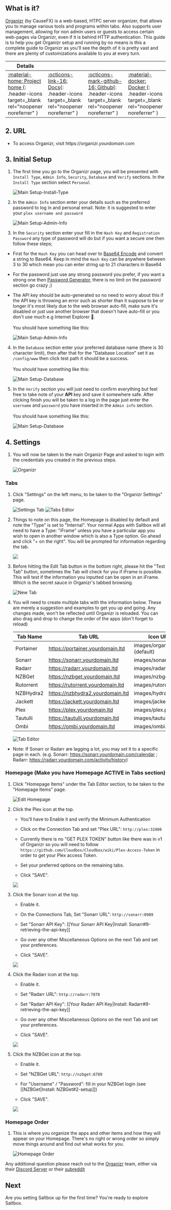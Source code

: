 ## What is it?

[Organizr](https://organizr.app/) (by CauseFX) is a web-based, HTPC server organizer, that allows you to manage various tools and programs within tabs. Also supports user management, allowing for non admin users or guests to access certain web-pages via Organizr, even if it is behind HTTP authentication. This guide is to help you get Organizr setup and running by no means is this a complete guide to Organizr as you'll see the depth of it is pretty vast and there are plenty of customizations available to you at every turn.

| Details     |             |             |             |
|-------------|-------------|-------------|-------------|
| [:material-home: Project home ](https://organizr.app){: .header-icons target=_blank rel="noopener noreferrer" } | [:octicons-link-16: Docs](https://organizr.app/howtos/){: .header-icons target=_blank rel="noopener noreferrer" } | [:octicons-mark-github-16: Github](https://github.com/causefx/Organizr){: .header-icons target=_blank rel="noopener noreferrer" } | [:material-docker: Docker ](https://hub.docker.com/r/organizr/organizr){: .header-icons target=_blank rel="noopener noreferrer" }|


## 2. URL

- To access Organizr, visit https://organizr._yourdomain_.com

## 3. Initial Setup
1.  The first time you go to the Organizr page, you will be presented with `Install Type`, `Admin Info`, `Security`, `Database` and `Verify` sections.
In the `Install Type` section select `Personal`

    ![Main Setup-Install-Type](https://i.imgur.com/IgStX3L.png)

1. In the `Admin Info` section enter your details such as the preferred password to log in and personal email.
Note: it is suggested to enter your `plex username and password`

    ![Main Setup-Admin-Info](https://i.imgur.com/clOLSdn.png)

1. In the `Security` section enter your fill in the `Hash Key` and `Registration Password` any type of password will do but if you want a secure one then follow these steps;
* First for the `Hash Key` you can head over to [Base64 Encode](https://www.cleancss.com/base64-encode/) and convert a string to Base64. Keep in mind the `Hash Key` can be anywhere between 3 to 30 which mean you can enter string up to 21 characters in Base64
* For the password just use any strong password you prefer, if you want a strong one then [Password Generator](https://passwordsgenerator.net/), there is no limit on the password section go crazy ;)
* The API key should be auto-generated so no need to worry about this if the API key is throwing an error such as shorter than it suppose to be or longer it's most likely due to the web browser auto-fill, make sure it's disabled or just use another browser that doesn't have auto-fill or you don't use much e.g Internet Explorer 👀.
<br> <br>You should have something like this:

   ![Main Setup-Admin-Info](https://i.imgur.com/o7yp3YQ.png)

4. In the `Database` section enter your preferred database name (there is 30 character limit), then after that for the "Database Location" set it as `/config/www` then click test path it should be a success.
<br> <br>You should have something like this:

   ![Main Setup-Database](https://i.imgur.com/kJlIRpY.png)

5. In the `Verify` section you will just need to confirm everything but feel free to take note of your **API** key and save it somewhere safe. After clicking finish you will be taken to a log in the page just enter the `username` and `password` you have inserted in the `Admin info` section.
<br> <br>You should have something like this:

   ![Main Setup-Database](https://i.imgur.com/wbOhf12.png)

## 4. Settings

1. You will now be taken to the main Organizr Page and asked to login with the credentials you created in the previous steps.

    ![Organizr](https://i.imgur.com/J1rVQQk.png)

### Tabs

1. Click "Settings" on the left menu, to be taken to the "Organizr Settings" page.

    ![Settings Tab](https://i.imgur.com/M7wfb1z.png)
    ![Tabs Editor](https://i.imgur.com/DJIvrh2.png)

1. Things to note on this page, the Homepage is disabled by default and note the "Type" is set to "Internal".  Your normal Apps with Saltbox will all need to have a Type: "iFrame" unless you have a particular app you wish to open in another window which is also a Type option.  Go ahead and click "+ on the right". You will be prompted for information regarding the tab.

    ![](https://i.imgur.com/KiXsQUI.png)

1. Before hitting the Edit Tab button in the bottom right, please hit the "Test Tab" button, sometimes the Tab will check for you if iFrame is possible.  This will test if the information you inputted can be open in an iFrame.  Which is the secret sauce in Organizr's tabbed browsing.

    ![New Tab](https://i.imgur.com/7UyBDAA.png)

1. You will need to create multiple tabs with the information below. These are merely a suggestion and examples to get you up and going.  Any changes made, won't be reflected until Organizr is reloaded. You can also drag and drop to change the order of the apps (don't forget to reload)

    | Tab Name      | Tab URL                             | Icon URL                      | Category | Group | Type | Active |
    | ------------- | ----------------------------------- | ----------------------------- |:------:|:----:|:-----:|:---------:|
    | Portainer     | https://portainer.yourdomain.ltd    | images/organizr.png (default) |   Unsorted   |  Admin   |   iFrame   |     Y     |
    | Sonarr        | https://sonarr.yourdomain.ltd       | images/sonarr.png             |   Unsorted   |  Admin   |   iFrame   |     Y     |
    | Radarr        | https://radarr.yourdomain.ltd       | images/radarr.png             |   Unsorted   |  Admin   |   iFrame   |     Y     |
    | NZBGet        | https://nzbget.yourdomain.ltd       | images/nzbget.png             |   Unsorted   |  Admin   |   iFrame   |     Y     |
    | Rutorrent     | https://rutorrent.yourdomain.ltd    | images/rutorrent.png          |   Unsorted   |  Admin   |   iFrame   |     Y     |
    | NZBHydra2      | https://nzbhydra2.yourdomain.ltd   | images/hydra.png              |   Unsorted   |  Admin   |   iFrame   |     Y     |
    | Jackett       | https://jackett.yourdomain.ltd      | images/jackett.png            |   Unsorted   |  Admin   |   iFrame   |     Y     |
    | Plex          | https://plex.yourdomain.ltd         | images/plex.png               |   Unsorted   |  User   |   iFrame   |     Y    |
    | Tautulli        | https://tautulli.yourdomain.ltd       | images/tautulli.png             |   Unsorted   |  User   |   iFrame   |     Y     |
    | Ombi          | https://ombi.yourdomain.ltd         | images/ombi.png               |   Unsorted   |  User   |   iFrame   |     Y     |


    ![Tab Editor](https://i.imgur.com/aXwGxpx.png)


  - Note: If Sonarr or Radarr are lagging a lot, you may set it to a specific page in each. (e.g. Sonarr: https://sonarr.yourdomain.com/calendar ; Radarr: https://radarr.yourdomain.com/activity/history)


### Homepage (Make you have Homepage ACTIVE in Tabs section)

1. Click "Homepage Items" under the Tab Editor section, to be taken to the "Homepage Items" page.

    ![Edit Homepage](https://i.imgur.com/v0rz7Ap.png)

1. Click the Plex icon at the top.

    - You'll have to Enable it and verify the Minimum Authentication

    - Click on the Connection Tab and set "Plex URL": `http://plex:32400`

    - Currently there is no "GET PLEX TOKEN" button like there was in v1 of Organizr so you will need to follow `https://github.com/Cloudbox/Cloudbox/wiki/Plex-Access-Token` in order to get your Plex access Token.

    - Set your preferred options on the remaining tabs.

    - Click "SAVE".

    ![  ](https://i.imgur.com/c84B5td.png)

1. Click the Sonarr icon at the top.

    - Enable it.

    - On the Connections Tab, Set "Sonarr URL": `http://sonarr:8989`

    - Set "Sonarr API Key": [[Your Sonarr API Key|Install: Sonarr#9-retrieving-the-api-key]]

    - Go over any other Miscellaneous Options on the next Tab and set your preferences.

    - Click "SAVE".

    ![  ](https://i.imgur.com/04b5Xmb.png)

1. Click the Radarr icon at the top.

    - Enable it.

    - Set "Radarr URL": `http://radarr:7878`

    - Set "Radarr API Key": [[Your Radarr API Key|Install: Radarr#9-retrieving-the-api-key]]

    - Go over any other Miscellaneous Options on the next Tab and set your preferences.

    - Click "SAVE".

    ![  ](https://i.imgur.com/0S1erVG.png)

1. Click the NZBGet icon at the top.

    - Enable it.

    - Set "NZBGet URL": `http://nzbget:6789`

    - For "Username" / "Password": fill in your NZBGet login (see [[NZBGet|Install: NZBGet#2-setup]])

    - Click "SAVE".

    ![  ](https://i.imgur.com/MRzv0Sa.png)

### Homepage Order

1. This is where you organize the apps and other items and how they will appear on your Homepage.  There's no right or wrong order so simply move things around and find out what works for you.

    ![Homepage Order](https://i.imgur.com/A2FPosN.png)


Any additional question please reach out to the [Organizr](https://organizr.app/) team, either via their [Discord Server](https://organizr.app/discord) or their [subreddit](https://www.reddit.com/r/organizr/)

## Next

Are you setting Saltbox up for the first time?  You're ready to explore Saltbox.
